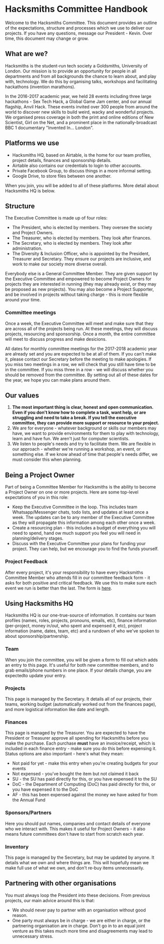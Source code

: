 # Hacksmiths Committee Handbook

Welcome to the Hacksmiths Committee. This document provides an outline of the expectations, structure and processes which we use to deliver our projects. If you have any questions, message our President - Kevin. Over time, this document may change or grow. 

## What are we?

Hacksmiths is the student-run tech society a Goldsmiths, University of London. Our mission is to provide an opportunity for people in all departments and from all backgrounds the chance to learn about, and play with, technology. We do this by organising talks, workshops and facilitating hackathons (invention marathons). 

In the 2016-2017 academic year, we held 28 events including three large hackathons - Sex Tech Hack, a Global Game Jam center, and our annual flagship, Anvil Hack. These events invited over 300 people from around the world to discover new skills to build weird, wacky and wonderful projects. We organised press coverage in both the print and online editions of New Scientist, Girl on the Net, and a prominent place in the nationally-broadcast BBC 1 documentary "Invented In… London". 

## Platforms we use

* Hacksmiths HQ, based on Airtable, is the home for our team profiles, project details, finances and sponsorship details.
* Airtable also contains our credentials to login to other accounts.
* Private Facebook Group, to discuss things in a more informal setting.
* Google Drive, to store files between one another.

When you join, you will be added to all of these platforms. More detail about Hacksmiths HQ is below. 

## Structure

The Executive Committee is made up of four roles:

* The President, who is elected by members. They oversee the society and Project Owners.
* The Treasurer, who is elected by members. They look after finances.
* The Secretary, who is elected by members. They look after administration.
* The Diversity & Inclusion Officer, who is appointed by the President, Treasurer and Secretary. They ensure our projects are inclusive, and work to make our society more diverse overall.

Everybody else is a General Committee Member. They are given support by the Executive Committee and empowered to become Project Owners for projects they are interested in running (they may already exist, or they may be proposed as new projects). You may also become a Project Supporter, and be involved in projects without taking charge - this is more flexible around your time. 

### Committee meetings

Once a week, the Executive Committee will meet and make sure that they are across all of the projects being run. At these meetings, they will discuss projects, resourcing and sponsorship. Once a month, the entire committee will meet to discuss progress and make desicions. 

All dates for monthly committee meetings for the 2017-2018 academic year are already set and you are expected to be at all of them. If you can't make it, please contact our Secretary before the meeting to make apologies. If you miss two meetings in a row, we will check that you still have time to be in the committee. If you miss three in a row - we will discuss whether you should be removed from the committee. By setting out all of these dates for the year, we hope you can make plans around them.

## Our values 

1. **The most important thing is clear, honest and open communication. Even if you don't know how to complete a task, want help, or are struggling and need to take a break. If you tell the executive committee, they can provide more support or resource to your project.**
2. We are for everyone - whatever background or skills our members may have, we want to provide environments for them to play with technology, learn and have fun. We aren't just for computer scientists.
3. We listen to people's needs and try to facilitate them. We are flexible in our approach - whether we're running a workshop, an event, or something else. If we know ahead of time that people's needs differ, we must consider this when planning. 

## Being a Project Owner

Part of being a Committee Member for Hacksmiths is the ability to become a Project Owner on one or more projects. Here are some top-level expectations of you in this role:

* Keep the Executive Committee in the loop. This includes team Whatsapp/Messenger chats, todo lists, and updates at least once a week. The updates can be to any member of the Executive Committee as they will propagate this information among each other once a week.
* Create a resourcing plan - this includes a budget of everything you will need to spend, hand ow much support you feel you will need in planning/delivery stages.
* Discuss with the Executive Committee your plans for funding your project. They can help, but we encourage you to find the funds yourself.

### Project Feedback

After every project, it's your responsibility to have every Hacksmiths Committee Member who attends fill in our committee feedback form - it asks for both positive and critical feedback. We use this to make sure each event we run is better than the last. The form is [here](https://goo.gl/forms/FLVHcfprbgpjcH7g1).

## Using Hacksmiths HQ

Hacksmiths HQ is our one-true-source of information. It contains our team profiles (names, roles, projects, pronouns, emails, etc), finance information (per-project, money in/out, who spent and expensed it, etc), project information (name, dates, team, etc) and a rundown of who we've spoken to about sponsorship/partnership. 

### Team

When you join the committee, you will be given a form to fill out which adds an entry to this page. It's useful for both new committee members, and to grab emails/phone numbers in one place. If your details change, you are expectedto update your entry.

### Projects

This page is managed by the Secretary. It details all of our projects, their teams, working budget (automatically worked out from the finances page), and more logistical information like date and length. 

### Finances

This page is managed by the Treasurer. You are expected to have the President or Treasurer approve all spending for Hacksmiths before you make the purchase. Each purchase **must** have an invoice/receipt, which is included in each finance entry - make sure you do this before expensing it. Status options are also important - here's what they mean:

* Not paid for yet - make this entry when you're creating budgets for your events
* Not expensed - you've bought the item but not claimed it back
* SU - the SU has paid directly for this, or you have expensed it to the SU
* DoC - the Department of Computing (DoC) has paid directly for this, or you have expensed it to the DoC
* AF - this has been expensed against the money we have asked for from the Annual Fund

### Sponsors/Partners

Here you should put names, companies and contact details of everyone who we interact with. This makes it useful for Project Owners - it also means future committees don't have to start from scratch each year.

### Inventory

This page is managed by the Secretary, but may be updated by anyone. It details what we own and where things are. This will hopefully mean we make full use of what we own, and don't re-buy items unnecessarily.

## Partnering with other organisations

You must always loop the President into these decisions. From previous projects, our main advice around this is that:

* We should never pay to partner with an organisation without good reason.
* One party must always be in charge - we are either in charge, or the partnering organisation are in charge. Don't go in to an equal joint venture as this takes much more time and disagreements may lead to unnecessary stress.
